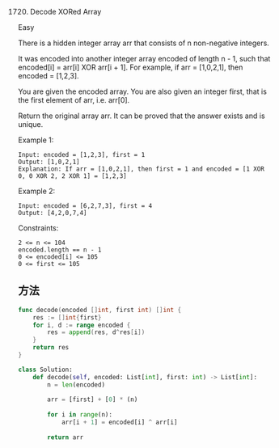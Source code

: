 1720. Decode XORed Array


Easy


There is a hidden integer array arr that consists of n non-negative integers.

It was encoded into another integer array encoded of length n - 1, such that encoded[i] = arr[i] XOR arr[i + 1]. For example, if arr = [1,0,2,1], then encoded = [1,2,3].

You are given the encoded array. You are also given an integer first, that is the first element of arr, i.e. arr[0].

Return the original array arr. It can be proved that the answer exists and is unique.

 

Example 1:

```
Input: encoded = [1,2,3], first = 1
Output: [1,0,2,1]
Explanation: If arr = [1,0,2,1], then first = 1 and encoded = [1 XOR 0, 0 XOR 2, 2 XOR 1] = [1,2,3]
```

Example 2:

```
Input: encoded = [6,2,7,3], first = 4
Output: [4,2,0,7,4]
```

Constraints:
```
2 <= n <= 104
encoded.length == n - 1
0 <= encoded[i] <= 105
0 <= first <= 105
```


## 方法


```go
func decode(encoded []int, first int) []int {
    res := []int{first}
    for i, d := range encoded {
        res = append(res, d^res[i])
    }
    return res
}
```


```python
class Solution:
    def decode(self, encoded: List[int], first: int) -> List[int]:
        n = len(encoded)
            
        arr = [first] + [0] * (n)
        
        for i in range(n):
            arr[i + 1] = encoded[i] ^ arr[i]
        
        return arr

```
